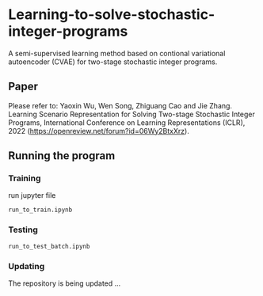 # Learning-to-solve-stochastic-integer-programs

A semi-supervised learning method based on contional variational autoencoder (CVAE) for two-stage stochastic integer programs.

## Paper

Please refer to: Yaoxin Wu, Wen Song, Zhiguang Cao and Jie Zhang. Learning Scenario Representation for Solving Two-stage Stochastic Integer Programs, International Conference on Learning Representations (ICLR), 2022 (https://openreview.net/forum?id=06Wy2BtxXrz). 


## Running the program

### Training

run jupyter file
```
run_to_train.ipynb
```

### Testing

```
run_to_test_batch.ipynb
```

### Updating

The repository is being updated ...
